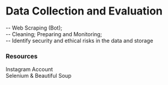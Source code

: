 # Data Collection and Evaluation
-- Web Scraping (Bot);  
-- Cleaning; Preparing and Monitoring;   
-- Identify security and ethical risks in the data and storage
### Resources
Instagram Account \
Selenium & Beautiful Soup



